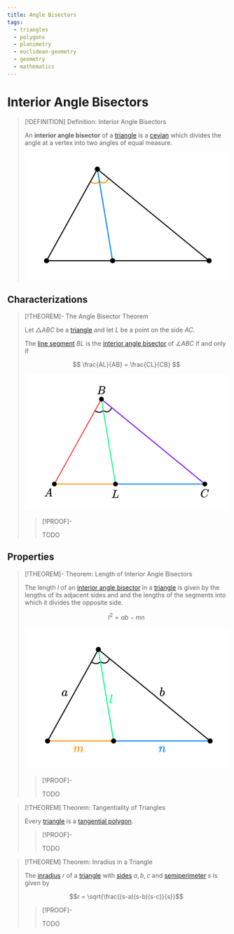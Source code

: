 ```yaml
---
title: Angle Bisectors
tags:
  - triangles
  - polygons
  - planimetry
  - euclidean-geometry
  - geometry
  - mathematics
---
```


# Interior Angle Bisectors

>[!DEFINITION] Definition: Interior Angle Bisectors
>
>An **interior angle bisector** of a [triangle](../Triangles.md) is a [cevian](Cevians.md) which divides the angle at a vertex into two angles of equal measure.
>
>![](res/Interior%20Angle%20Bisector.svg)
>

## Characterizations

>[!THEOREM]- The Angle Bisector Theorem
>
>Let $\triangle ABC$ be a [triangle](../Triangles.md) and let $L$ be a point on the side $AC$.
>
>The [line segment](../../../../Curves/Straight%20Lines/Line%20Segments.md) $BL$ is the [interior angle bisector](Angle%20Bisectors.md#Interior%20Angle%20Bisector) of $\angle ABC$ if and only if
>
>$$
>\frac{AL}{AB} = \frac{CL}{CB}
>$$
>
>![](res/The%20Angle%20Bisector%20Theorem.svg)
>
>>[!PROOF]-
>>
>>TODO
>>
>

## Properties

>[!THEOREM]- Theorem: Length of Interior Angle Bisectors
>
>The length $l$ of an [interior angle bisector](Angle%20Bisectors.md#Interior%20Angle%20Bisector) in a [triangle](../Triangles.md) is given by the lengths of its adjacent sides and and the lengths of the segments into which it divides the opposite side.
>
>$$
>l^2 = ab - mn
>$$
>
>![](res/Length%20of%20Interior%20Angle%20Bisector.svg)
>
>>[!PROOF]-
>>
>>TODO
>>
>

>[!THEOREM] Theorem: Tangentiality of Triangles
>
>Every [triangle](../../index.md) is a [tangential polygon](../../Tangential%20Polygons.md).
>
>>[!PROOF]-
>>
>>TODO
>>
>

>[!THEOREM] Theorem: Inradius in a Triangle
>
>The [inradius](../../Tangential%20Polygons.md) $r$ of a [triangle](../../index.md) with [sides](../../../../index.md) $a,b,c$ and [semiperimeter](../../Perimeter.md) $s$ is given by
>
>$$r = \sqrt{\frac{(s-a)(s-b)(s-c)}{s}}$$
>
>>[!PROOF]-
>>
>>TODO
>>
>
